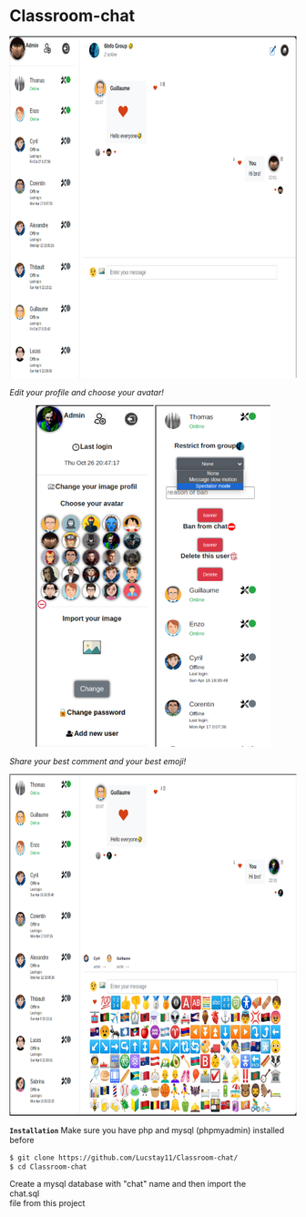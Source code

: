 # Classroom-chat
<p align="center">
  <img height="600" src="img/demo1.png">
</p>
<i align="center">Edit your profile and choose your avatar!</i>
<p align="center">
  <img height="600" src="img/demo2.png">
   <img height="600" src="img/demo3.png">
</p>
<i align="center">Share your best comment and your best emoji!</i>
<p align="center">
  <img height="600" src="img/demo4.png">
</p>

**`Installation`**
Make sure you have php and mysql (phpmyadmin) installed before

```
$ git clone https://github.com/Lucstay11/Classroom-chat/
$ cd Classroom-chat
```
Create a mysql database with "chat" name and then import the <br>chat.sql</br> file from this project


